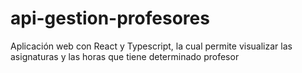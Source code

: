 # api-gestion-profesores
Aplicación web con React y Typescript, la cual permite visualizar las asignaturas y las horas que tiene determinado profesor

